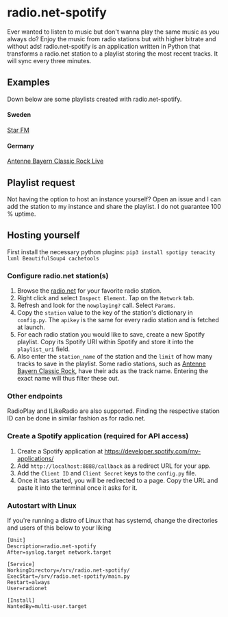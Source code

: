 radio.net-spotify
=================

Ever wanted to listen to music but don't wanna play the same music as you always do? Enjoy the music from radio stations but with higher bitrate and without ads!
radio.net-spotify is an application written in Python that transforms a radio.net station to a playlist storing the most recent tracks. It will sync every three minutes.

## Examples
Down below are some playlists created with radio.net-spotify.

#### Sweden
[Star FM](https://open.spotify.com/user/aspen71449/playlist/4Jr3WeBQNvoikBgrYULwDS?si=5eb1kRf0QimAT9J8uiVHtw)

#### Germany
[Antenne Bayern Classic Rock Live](https://open.spotify.com/user/aspen71449/playlist/6IMRUAc8RBz0sLLvyJDy2j?si=E4kg2FOiRtavuqcSH-ytvw)

## Playlist request
Not having the option to host an instance yourself? Open an issue and I can add the station to my instance and share the playlist. I do not guarantee 100 % uptime.

## Hosting yourself

First install the necessary python plugins:
`pip3 install spotipy tenacity lxml BeautifulSoup4 cachetools`

### Configure radio.net station(s)
1. Browse the [radio.net](https://radio.net) for your favorite radio station.
2. Right click and select `Inspect Element`. Tap on the `Network` tab.
3. Refresh and look for the `nowplaying?` call. Select `Params`.
4. Copy the `station` value to the key of the station's dictionary in `config.py`. The `apikey` is the same for every radio station and is fetched at launch.
5. For each radio station you would like to save, create a new Spotify playlist. Copy its Spotify URI within Spotify and store it into the `playlist_uri` field.
6. Also enter the `station_name` of the station and the `limit` of how many tracks to save in the playlist. Some radio stations, such as [Antenne Bayern Classic Rock](http://antenneclassicrock.radio.net/), have their ads as the track name. Entering the exact name will thus filter these out.

### Other endpoints
RadioPlay and ILikeRadio are also supported. Finding the respective station ID can be done in similar fashion as for radio.net.

### Create a Spotify application (required for API access)
1. Create a Spotify application at https://developer.spotify.com/my-applications/
2. Add `http://localhost:8888/callback` as a redirect URL for your app.
3. Add the `Client ID` and `Client Secret` keys to the `config.py` file.
4. Once it has started, you will be redirected to a page. Copy the URL and paste it into the terminal once it asks for it.

### Autostart with Linux
If you're running a distro of Linux that has systemd, change the directories and users of this below to your liking

```
[Unit]
Description=radio.net-spotify
After=syslog.target network.target

[Service]
WorkingDirectory=/srv/radio.net-spotify/
ExecStart=/srv/radio.net-spotify/main.py
Restart=always
User=radionet

[Install]
WantedBy=multi-user.target
```
